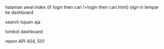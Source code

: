 halaman awal index
	{if login then cari !=login then cari.html}
sign in lempar ke dashboard

search tujuan aja

tombol dashboard

repon API 404, 501
